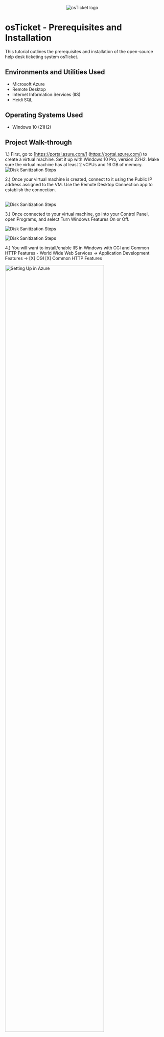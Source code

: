 <p align="center">
<img src="https://i.imgur.com/Clzj7Xs.png" alt="osTicket logo"/>
</p>

<h1>osTicket - Prerequisites and Installation</h1>
This tutorial outlines the prerequisites and installation of the open-source help desk ticketing system osTicket.<br />



<h2>Environments and Utilities Used</h2>

- Microsoft Azure 
- Remote Desktop
- Internet Information Services (IIS)
- Heidi SQL
<h2>Operating Systems Used </h2>

- Windows 10</b> (21H2)

<h2>Project Walk-through</h2>

1.) First, go to [https://portal.azure.com/] (https://portal.azure.com/) to create a virtual machine. Set it up with Windows 10 Pro, version 22H2. Make sure the virtual machine has at least 2 vCPUs and 16 GB of memory.
<img src="https://i.imgur.com/MAhXK2e.png" alt="Disk Sanitization Steps" style="max-width: 80%; height: auto;">


2.) Once your virtual machine is created, connect to it using the Public IP address assigned to the VM. Use the Remote Desktop Connection app to establish the connection.
</p>
<br /><img src="https://i.imgur.com/Zf2jw07.png" alt="Disk Sanitization Steps" style="max-width: 40%; height: auto;">

<p>

</p>
<p>
<p>


</p>
<p>
3.) Once connected to your virtual machine, go into your Control Panel, open Programs, and select Turn Windows Features On or Off.

<p>
<img src="https://i.imgur.com/fGXMpx4.png" alt="Disk Sanitization Steps" style="max-width: 40%; height: auto;">

</p>
<p>
<p>
<img src="https://i.imgur.com/LBGkAw6.png" alt="Disk Sanitization Steps" style="max-width: 40%; height: auto;">

</p>
<p>
4.) You will want to install/enable IIS in Windows with CGI and Common HTTP Features
- World Wide Web Services -> Application Development Features ->
[X] CGI
[X] Common HTTP Features
<p>
<img src="https://imgur.com/6Y6VzZH.png" height="80%" width="80%" alt="Setting Up in Azure"/>
</p>
<p>
<p>
<img src="https://i.imgur.com/pbPeHb1.png" alt="Disk Sanitization Steps" style="max-width: 40%; height: auto;">

</p>
<p>
To ensure the IIS is installed/enabled, go to the internet browser and search for 127.0.0.1 also known as the "loopback IP".
It should look something like this:
<p>
<img src="https://imgur.com/XdKGpGl.png" height="80%" width="80%" alt="Setting Up in Azure"/>
</p>
<p>
5.)With IIS enabled, download and install PHP Manager for IIS, then follow the wizard to complete the setup.
<img src="https://imgur.com/RuAUGw1.png" height="80%" width="80%" alt="Setting Up in Azure"/>
  
6.) Next, download and install the Rewrite Module.
<img src="https://imgur.com/465p9DH.png" height="80%" width="80%" alt="Setting Up in Azure"/>

7.) Create a folder in the C drive called PHP.

8.) Download and extract the PHP files to C:\PHP.
If a warning appears, select "Keep anyway" to proceed.
<p>
<img src="https://i.imgur.com/xZv1Yhw.png" alt="Disk Sanitization Steps" style="max-width: 40%; height: auto;">

</p>
<p>
<p>
<img src="https://i.imgur.com/YwBhqo0.png" alt="Disk Sanitization Steps" style="max-width: 40%; height: auto;">

</p>
<p>

9.) After downloading and extracting the ZIP file into the PHP folder on the C: drive, download and install Microsoft C++ from the installation files. Follow the setup wizard to complete the installation.
<img src="https://imgur.com/SocF97p.png" height="80%" width=80% alt="Setting Up in Azure"/>

10.) Download and install MySQL
<img src="https://imgur.com/dFdQagT.png" height="80%" width="80%" alt="Setting Up in Azure"/>

Run the setup wizard:
Typical Setup ->
Launch Configuration Wizard (after install) ->
Standard Configuration ->

Make the new root password: Password1
<p>
<img src="https://imgur.com/SeJVW6M.png" height="80%" width="80%" alt="Setting Up in Azure"/>

</p>
<p>

</p>
<p>
11.) Now that we have the files downloaded and installed, search for IIS in the Windows search bar. Open IIS as an Admin.
<p>
<img src="https://imgur.com/gFmrka6.png" height=80% width=80% alt="Setting Up in Azure"/>

</p>
<p>
12.)Next, register PHP in IIS.
<p>
<img src="https://imgur.com/nlD4F1L.png" height="80%" width="80%" alt="Setting Up in Azure"/>
</p>
<p>
  
Restart the IIS server.
<p>
<img src="https://imgur.com/F83Qw2a.png" height="80%" width="80%" alt="Setting Up in Azure"/>
</p>
<p>
13.) Install osTicket 
-Download osTicket from the Installation Files Folder
-Extract and copy the "upload" folder to c:\inetpub\wwwroot
-Within c:\inetpub\root, Rename "Upload" to "osTicket"
  <img src="https://imgur.com/op4Cs2g.png" height="80%" width="80%" alt="Setting Up in Azure"/>

Reload IIS again.
 On IIS go to Sites> Default > osTicket
-On the right, click “Browse *:80”
<p>
<img src="https://imgur.com/JnqQOJD.png" height="80%" width="80%" alt="Setting Up in Azure"/>
</p>
<p>
Some extensions are not enabled on the osTicket browser.
<p>
<img src="https://i.imgur.com/eJIsGTn.png" alt="Disk Sanitization Steps" style="max-width: 40%; height: auto;">

</p>
<p>
To enable the extensions:  

1. Open IIS and navigate to Sites → Default → osTicket.  
2. Double-click PHP Manager.  
3. Select "Enable or disable an extension."

</p>
<p>
<p>
<img src="https://i.imgur.com/uigyKjb.png" alt="Disk Sanitization Steps" style="max-width: 40%; height: auto;">

</p>
<p>
We will want to enable three extensions from here.
1.) php_imap.dll
2.) php_intl.dll
3.) php_opcache.dll
<p>
<img src="https://i.imgur.com/cOem7Nb.png" alt="Disk Sanitization Steps" style="max-width: 40%; height: auto;">

</p>
<p>
15. Once those extensions are enabled in IIS, the next step is to rename a file in the osTicket folder.  

1. Open File Explorer and navigate to:  
   C:\inetpub\wwwroot\osTicket\include\ost-sample config.php  
2. Rename ost-sampleconfig.php to ost-config.php.  
3. Right-click the renamed file and select Properties.  
4. Go to the Security tab, click Advanced, and disable inheritance.  
5. Choose to remove all inherited permissions from this object.  
6. Click Add to set new permissions.
<p>
<img src="https://i.imgur.com/VPZvOdo.png" alt="Disk Sanitization Steps" style="max-width: 40%; height: auto;">

</p>
<p>
Select a principal
<p>
<img src="https://i.imgur.com/PoGk34d.png" alt="Disk Sanitization Steps" style="max-width: 40%; height: auto;">

</p>
<p>
Type "Everyone" in the box.
<p>
<img src="https://imgur.com/F4H3ppM.png" height="40%" width="40%" alt="Disk Sanitization Steps"/>
</p>
<p>
Make sure "Full Control" and all other checkboxes are selected.
<p>
<img src="https://imgur.com/rbbGqwB.png" height="40%" width="40%" alt="Disk Sanitization Steps"/>
</p>
<p>
Click Apply and Ok.
<p>
<img src="https://i.imgur.com/saRO3y5.png" alt="Disk Sanitization Steps" style="max-width: 40%; height: auto;">

</p>
<p>
Once complete, continue setting up osTicket in the browser. Click Continue and fill out the required fields, except for Database Settings.
Next, download and install HeidiSQL from the installation files.
<p>
<img src="https://i.imgur.com/i7a4gWC.png" alt="Disk Sanitization Steps" style="max-width: 40%; height: auto;">

</p>
<p>
Once the program is open, we will create a new session.
<p>
<img src="https://i.imgur.com/g5M1i61.png" alt="Disk Sanitization Steps" style="max-width: 40%; height: auto;">

<p>
Be sure the username is set to **root** and the password to **Password1**.
<p>
<img src="https://i.imgur.com/LEAZNOc.png" alt="Disk Sanitization Steps" style="max-width: 40%; height: auto;">

</p>
<p>
After connecting to the session, return to the browser to continue the setup. In Database Settings, set the username to "root" and the password to "Password1."

Next, create a new database in HeidiSQL:  
1. In HeidiSQL, right-click on "Unnamed" in the left panel.  
2. Select "Create new" → "Database".
3. Name the database osTicket and complete the setup.  

After creating the database, go back to the osTicket** setup page in the browser and enter osTicket** in the MySQL Database field.
<img src="https://i.imgur.com/0rG1AJm.png" alt="Disk Sanitization Steps" style="max-width: 40%; height: auto;">

</p>
<p>
The final step is cleanup. Delete the setup folder from your system:  

- Delete: C:\inetpub\wwwroot\osTicket\setup 
  (Only delete the setup folder—do not remove anything else.)  

Then, set the ost-config.php file permissions back to "Read" only".
<img src="https://i.imgur.com/wFr0pkK.png" alt="Disk Sanitization Steps" style="max-width: 40%; height: auto;">

</p>
<p>
<p>
<img src="https://i.imgur.com/jsJOPyn.png" alt="Disk Sanitization Steps" style="max-width: 40%; height: auto;">

</p>
<p>
The final step is to log in to osTicket through the browser.
<p>
<img src="https://i.imgur.com/uHVdDsx.png" alt="Disk Sanitization Steps" style="max-width: 40%; height: auto;">

</p>
<p>
<h2>osTicket Installed!</h2>
